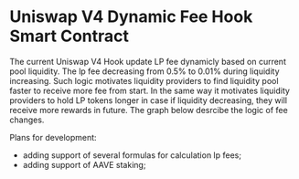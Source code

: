 # Uniswap V4 Dynamic Fee Hook Smart Contract

The current Uniswap V4 Hook update LP fee dynamicly based on current pool liquidity. The lp fee decreasing from 0.5% to 0.01% during liquidity increasing. Such logic motivates liquidity providers to find liquidity pool faster to receive more fee from start. In the same way it motivates liquidity providers to hold LP tokens longer in case if liquidity decreasing, they will receive more rewards in future. The graph below desrcibe the logic of fee changes.

Plans for development:

- adding support of several formulas for calculation lp fees;
- adding support of AAVE staking;

